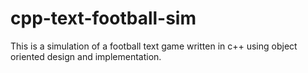 # cpp-text-football-sim

This is a simulation of a football text game written in c++ using object oriented design and implementation.
